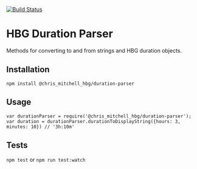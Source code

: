 [![Build Status](https://travis-ci.org/chrmitchell/hbg-duration-parser.svg?branch=master)](https://travis-ci.org/chrmitchell/hbg-duration-parser)


HBG Duration Parser
=========


Methods for converting to and from strings and HBG duration objects.


## Installation

  `npm install @chris_mitchell_hbg/duration-parser`

## Usage

    var durationParser = require('@chris_mitchell_hbg/duration-parser');
    var duration = durationParser.durationToDisplayString({hours: 3, minutes: 10}) // '3h:10m'

## Tests

  `npm test` or `npm run test:watch`
